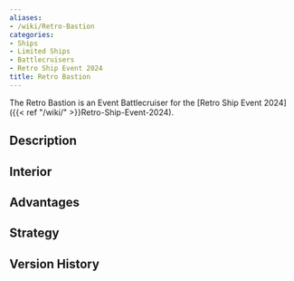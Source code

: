 ```yaml
---
aliases:
- /wiki/Retro-Bastion
categories:
- Ships
- Limited Ships
- Battlecruisers
- Retro Ship Event 2024
title: Retro Bastion
---
```


The Retro Bastion is an Event Battlecruiser for the [Retro Ship Event 2024]({{< ref "/wiki/" >}}Retro-Ship-Event-2024). 

## Description

## Interior

## Advantages

## Strategy

## Version History